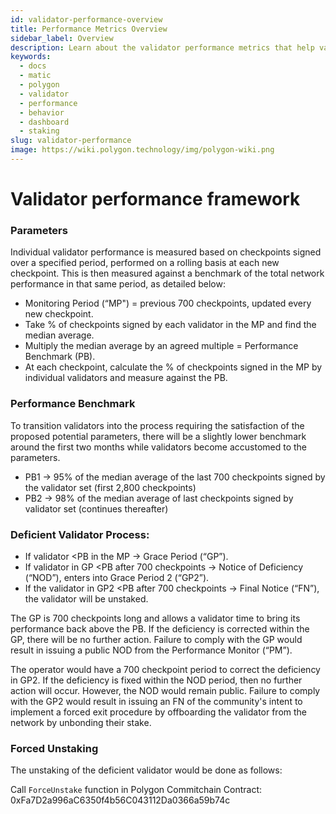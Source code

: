 ```yaml
---
id: validator-performance-overview
title: Performance Metrics Overview
sidebar_label: Overview
description: Learn about the validator performance metrics that help validators self-regulate
keywords:
  - docs
  - matic
  - polygon
  - validator
  - performance
  - behavior
  - dashboard
  - staking
slug: validator-performance
image: https://wiki.polygon.technology/img/polygon-wiki.png
---
```


 # **Validator performance framework** 

### **Parameters**

Individual validator performance is measured based on checkpoints signed over a specified period, performed on a rolling basis at each new checkpoint. This is then measured against a benchmark of the total network performance in that same period, as detailed below:

* Monitoring Period (“MP") = previous 700 checkpoints, updated every new checkpoint.
* Take % of checkpoints signed by each validator in the MP and find the median average.
* Multiply the median average by an agreed multiple = Performance Benchmark (PB).
* At each checkpoint, calculate the % of checkpoints signed in the MP by individual validators and measure against the PB.

### **Performance Benchmark**

To transition validators into the process requiring the satisfaction of the proposed potential parameters, there will be a slightly lower benchmark around the first two months while validators become accustomed to the parameters.

* PB1 → 95% of the median average of the last 700 checkpoints signed by the validator set (first 2,800 checkpoints)
* PB2 → 98% of the median average of last checkpoints signed by validator set (continues thereafter)
 
### **Deficient Validator Process:**

* If validator <PB in the MP → Grace Period (“GP”).
* If validator in GP <PB after 700 checkpoints → Notice of Deficiency (“NOD”), enters into Grace Period 2 (“GP2”).
* If the validator in GP2 <PB after 700 checkpoints → Final Notice (“FN”), the validator will be unstaked.

The GP is 700 checkpoints long and allows a validator time to bring its performance back above the PB. If the deficiency is corrected within the GP, there will be no further action. Failure to comply with the GP would result in issuing a public NOD from the Performance Monitor (“PM”). 

The operator would have a 700 checkpoint period to correct the deficiency in GP2. If the deficiency is fixed within the NOD period, then no further action will occur. However, the NOD would remain public. Failure to comply with the GP2 would result in issuing an FN of the community's intent to implement a forced exit procedure by offboarding the validator from the network by unbonding their stake.

### **Forced Unstaking**

The unstaking of the deficient validator would be done as follows:

Call `ForceUnstake` function in Polygon Commitchain Contract: 0xFa7D2a996aC6350f4b56C043112Da0366a59b74c


